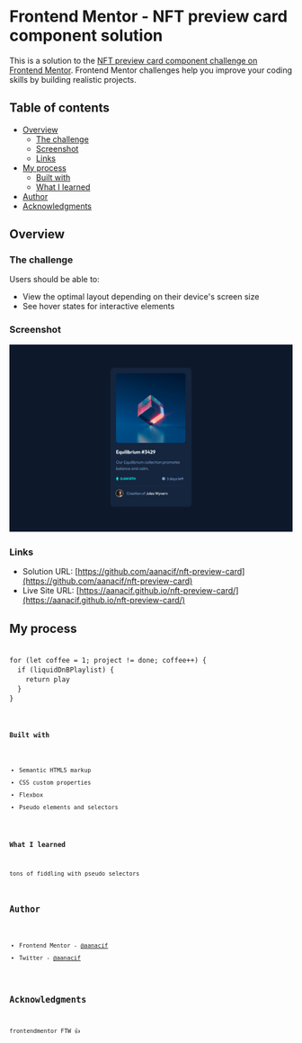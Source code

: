 # Frontend Mentor - NFT preview card component solution

This is a solution to the [NFT preview card component challenge on Frontend Mentor](https://www.frontendmentor.io/challenges/nft-preview-card-component-SbdUL_w0U). Frontend Mentor challenges help you improve your coding skills by building realistic projects.

## Table of contents

- [Overview](#overview)
  - [The challenge](#the-challenge)
  - [Screenshot](#screenshot)
  - [Links](#links)
- [My process](#my-process)
  - [Built with](#built-with)
  - [What I learned](#what-i-learned)
- [Author](#author)
- [Acknowledgments](#acknowledgments)

## Overview

### The challenge

Users should be able to:

- View the optimal layout depending on their device's screen size
- See hover states for interactive elements

### Screenshot

![](./nft-preview-card.png)

### Links

- Solution URL: [https://github.com/aanacif/nft-preview-card](https://github.com/aanacif/nft-preview-card)
- Live Site URL: [https://aanacif.github.io/nft-preview-card/](https://aanacif.github.io/nft-preview-card/)

## My process

<code>
for (let coffee = 1; project != done; coffee++) {
  if (liquidDnBPlaylist) {
    return play
  }
}
<code>

### Built with

- Semantic HTML5 markup
- CSS custom properties
- Flexbox
- Pseudo elements and selectors

### What I learned

tons of fiddling with pseudo selectors

## Author

- Frontend Mentor - [@aanacif](https://www.frontendmentor.io/profile/aanacif)
- Twitter - [@aanacif](https://www.twitter.com/aanacif)

## Acknowledgments

frontendmentor FTW 👍

